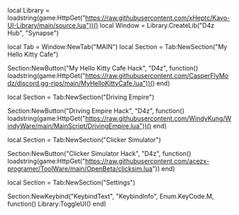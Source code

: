 local Library = loadstring(game:HttpGet("https://raw.githubusercontent.com/xHeptc/Kavo-UI-Library/main/source.lua"))()
local Window = Library.CreateLib("D4z Hub", "Synapse")

local Tab = Window:NewTab("MAIN")
local Section = Tab:NewSection("My Hello Kitty Cafe")

Section:NewButton("My Hello Kitty Cafe Hack", "D4z", function()
    loadstring(game:HttpGet("https://raw.githubusercontent.com/CasperFlyModz/discord.gg-rips/main/MyHelloKittyCafe.lua"))()
end)

local Section = Tab:NewSection("Driving Empire")

Section:NewButton("Driving Empire Hack", "D4z", function()
    loadstring(game:HttpGet("https://raw.githubusercontent.com/WindyKung/WindyWare/main/MainScript/DrivingEmpire.lua"))()
end)

local Section = Tab:NewSection("Clicker Simulator")

Section:NewButton("Clicker Simulator Hack", "D4z", function()
    loadstring(game:HttpGet("https://raw.githubusercontent.com/acezx-programer/ToolWare/main/OpenBeta/clicksim.lua"))
end)

local Section = Tab:NewSection("Settings")

Section:NewKeybind("KeybindText", "KeybindInfo", Enum.KeyCode.M, function()
	Library:ToggleUI()
end)
